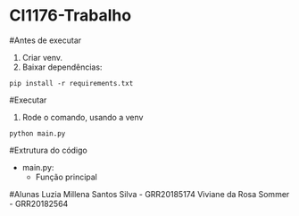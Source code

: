 # CI1176-Trabalho

#Antes de executar
1. Criar venv.
2. Baixar dependências:
```
pip install -r requirements.txt
```

#Executar
1. Rode o comando, usando a venv
```
python main.py
```

#Extrutura do código
- main.py:
  - Função principal


#Alunas
Luzia Millena Santos Silva - GRR20185174
Viviane da Rosa Sommer - GRR20182564